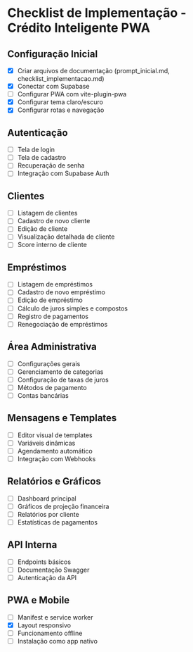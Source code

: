 
# Checklist de Implementação - Crédito Inteligente PWA

## Configuração Inicial
- [x] Criar arquivos de documentação (prompt_inicial.md, checklist_implementacao.md)
- [x] Conectar com Supabase
- [ ] Configurar PWA com vite-plugin-pwa
- [x] Configurar tema claro/escuro
- [x] Configurar rotas e navegação

## Autenticação
- [ ] Tela de login
- [ ] Tela de cadastro
- [ ] Recuperação de senha
- [ ] Integração com Supabase Auth

## Clientes
- [ ] Listagem de clientes
- [ ] Cadastro de novo cliente
- [ ] Edição de cliente
- [ ] Visualização detalhada de cliente
- [ ] Score interno de cliente

## Empréstimos
- [ ] Listagem de empréstimos
- [ ] Cadastro de novo empréstimo
- [ ] Edição de empréstimo
- [ ] Cálculo de juros simples e compostos
- [ ] Registro de pagamentos
- [ ] Renegociação de empréstimos

## Área Administrativa
- [ ] Configurações gerais
- [ ] Gerenciamento de categorias
- [ ] Configuração de taxas de juros
- [ ] Métodos de pagamento
- [ ] Contas bancárias

## Mensagens e Templates
- [ ] Editor visual de templates
- [ ] Variáveis dinâmicas
- [ ] Agendamento automático
- [ ] Integração com Webhooks

## Relatórios e Gráficos
- [ ] Dashboard principal
- [ ] Gráficos de projeção financeira
- [ ] Relatórios por cliente
- [ ] Estatísticas de pagamentos

## API Interna
- [ ] Endpoints básicos
- [ ] Documentação Swagger
- [ ] Autenticação da API

## PWA e Mobile
- [ ] Manifest e service worker
- [x] Layout responsivo
- [ ] Funcionamento offline
- [ ] Instalação como app nativo

